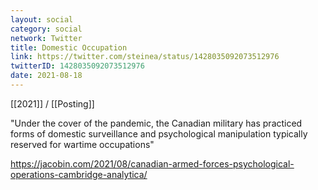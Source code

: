 ```yaml
---
layout: social
category: social
network: Twitter
title: Domestic Occupation
link: https://twitter.com/steinea/status/1428035092073512976
twitterID: 1428035092073512976
date: 2021-08-18
---
```


[[2021]] / [[Posting]]

"Under the cover of the pandemic, the Canadian military has practiced forms of domestic surveillance and psychological manipulation typically reserved for wartime occupations"

<https://jacobin.com/2021/08/canadian-armed-forces-psychological-operations-cambridge-analytica/>
